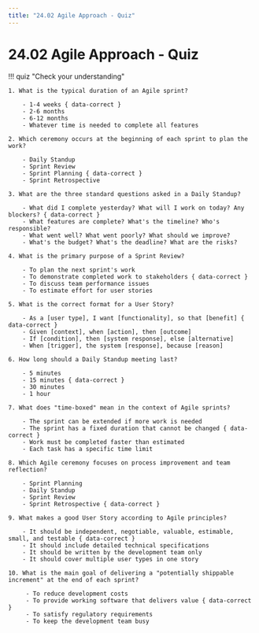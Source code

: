 ```yaml
---
title: "24.02 Agile Approach - Quiz"
---
```


# 24.02 Agile Approach - Quiz

!!! quiz "Check your understanding"

    1. What is the typical duration of an Agile sprint?

        - 1-4 weeks { data-correct }
        - 2-6 months
        - 6-12 months
        - Whatever time is needed to complete all features

    2. Which ceremony occurs at the beginning of each sprint to plan the work?

        - Daily Standup
        - Sprint Review
        - Sprint Planning { data-correct }
        - Sprint Retrospective

    3. What are the three standard questions asked in a Daily Standup?

        - What did I complete yesterday? What will I work on today? Any blockers? { data-correct }
        - What features are complete? What's the timeline? Who's responsible?
        - What went well? What went poorly? What should we improve?
        - What's the budget? What's the deadline? What are the risks?

    4. What is the primary purpose of a Sprint Review?

        - To plan the next sprint's work
        - To demonstrate completed work to stakeholders { data-correct }
        - To discuss team performance issues
        - To estimate effort for user stories

    5. What is the correct format for a User Story?

        - As a [user type], I want [functionality], so that [benefit] { data-correct }
        - Given [context], when [action], then [outcome]
        - If [condition], then [system response], else [alternative]
        - When [trigger], the system [response], because [reason]

    6. How long should a Daily Standup meeting last?

        - 5 minutes
        - 15 minutes { data-correct }
        - 30 minutes
        - 1 hour

    7. What does "time-boxed" mean in the context of Agile sprints?

        - The sprint can be extended if more work is needed
        - The sprint has a fixed duration that cannot be changed { data-correct }
        - Work must be completed faster than estimated
        - Each task has a specific time limit

    8. Which Agile ceremony focuses on process improvement and team reflection?

        - Sprint Planning
        - Daily Standup
        - Sprint Review
        - Sprint Retrospective { data-correct }

    9. What makes a good User Story according to Agile principles?

        - It should be independent, negotiable, valuable, estimable, small, and testable { data-correct }
        - It should include detailed technical specifications
        - It should be written by the development team only
        - It should cover multiple user types in one story

    10. What is the main goal of delivering a "potentially shippable increment" at the end of each sprint?

         - To reduce development costs
         - To provide working software that delivers value { data-correct }
         - To satisfy regulatory requirements
         - To keep the development team busy
